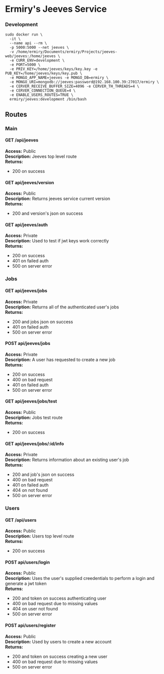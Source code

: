 # Ermiry's Jeeves Service

### Development
```
sudo docker run \
  -it \
  --name api --rm \
  -p 5000:5000 --net jeeves \
  -v /home/ermiry/Documents/ermiry/Projects/jeeves-web/jeeves:/home/jeeves \
  -e CURR_ENV=development \
  -e PORT=5000 \
  -e PRIV_KEY=/home/jeeves/keys/key.key -e PUB_KEY=/home/jeeves/keys/key.pub \
  -e MONGO_APP_NAME=jeeves -e MONGO_DB=ermiry \
  -e MONGO_URI=mongodb://jeeves:password@192.168.100.39:27017/ermiry \
  -e CERVER_RECEIVE_BUFFER_SIZE=4096 -e CERVER_TH_THREADS=4 \
  -e CERVER_CONNECTION_QUEUE=4 \
  -e ENABLE_USERS_ROUTES=TRUE \
  ermiry/jeeves:development /bin/bash
```

## Routes

### Main

#### GET /api/jeeves
**Access:** Public \
**Description:** Jeeves top level route \
**Returns:**
  - 200 on success

#### GET api/jeeves/version
**Access:** Public \
**Description:** Returns jeeves service current version \
**Returns:**
  - 200 and version's json on success

#### GET api/jeeves/auth
**Access:** Private \
**Description:** Used to test if jwt keys work correctly \
**Returns:**
  - 200 on success
  - 401 on failed auth
  - 500 on server error

### Jobs

#### GET api/jeeves/jobs
**Access:** Private \
**Description:** Returns all of the authenticated user's jobs \
**Returns:**
  - 200 and jobs json on success
  - 401 on failed auth
  - 500 on server error

#### POST api/jeeves/jobs
**Access:** Private \
**Description:** A user has requested to create a new job \
**Returns:**
  - 200 on success
  - 400 on bad request
  - 401 on failed auth
  - 500 on server error

#### GET api/jeeves/jobs/test
**Access:** Public \
**Description:** Jobs test route \
**Returns:**
  - 200 on success

#### GET api/jeeves/jobs/:id/info
**Access:** Private \
**Description:** Returns information about an existing user's job \
**Returns:**
  - 200 and job's json on success
  - 400 on bad request
  - 401 on failed auth
  - 404 on not found
  - 500 on server error

### Users

#### GET /api/users
**Access:** Public \
**Description:** Users top level route \
**Returns:**
  - 200 on success

#### POST api/users/login
**Access:** Public \
**Description:** Uses the user's supplied creedentials to perform a login and generate a jwt token \
**Returns:**
  - 200 and token on success authenticating user
  - 400 on bad request due to missing values
  - 404 on user not found
  - 500 on server error

#### POST api/users/register
**Access:** Public \
**Description:** Used by users to create a new account \
**Returns:**
  - 200 and token on success creating a new user
  - 400 on bad request due to missing values
  - 500 on server error